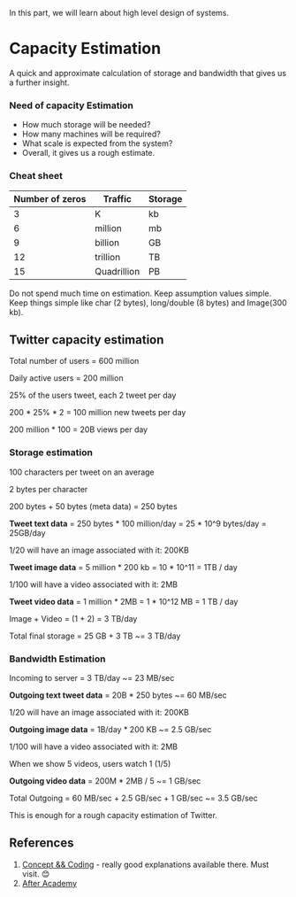 In this part, we will learn about high level design of systems.

# Capacity Estimation

A quick and approximate calculation of storage and bandwidth that gives us a further insight.

### Need of capacity Estimation

- How much storage will be needed?
- How many machines will be required?
- What scale is expected from the system?
- Overall, it gives us a rough estimate.

### Cheat sheet

| Number of zeros | Traffic | Storage |
| --- | --- | --- |
| 3 | K | kb |
| 6 | million | mb |
| 9 | billion | GB |
| 12 | trillion | TB |
| 15 | Quadrillion | PB |

Do not spend much time on estimation. Keep assumption values simple. Keep things simple like char (2 bytes), long/double (8 bytes) and Image(300 kb).


## Twitter capacity estimation

Total number of users = 600 million

Daily active users = 200 million

25% of the users tweet, each 2 tweet per day

200 * 25% * 2 = 100 million new tweets per day

200 million * 100 = 20B views per day

### Storage estimation

100 characters per tweet on an average

2 bytes per character

200 bytes + 50 bytes (meta data) = 250 bytes

**Tweet text data** = 250 bytes * 100 million/day = 25 * 10^9 bytes/day = 25GB/day  

1/20 will have an image associated with it: 200KB

**Tweet image data** = 5 million * 200 kb = 10 * 10^11 = 1TB / day

1/100 will have a video associated with it: 2MB

**Tweet video data** = 1 million * 2MB = 1 * 10^12 MB = 1 TB / day

Image + Video = (1 + 2) = 3 TB/day 

Total final storage = 25 GB + 3 TB ~= 3 TB/day  

### Bandwidth Estimation

Incoming to server = 3 TB/day ~= 23 MB/sec

**Outgoing text tweet data** = 20B * 250 bytes ~= 60 MB/sec  

1/20 will have an image associated with it: 200KB 

**Outgoing image data** = 1B/day * 200 KB ~= 2.5 GB/sec  

1/100 will have a video associated with it: 2MB 

When we show 5 videos, users watch 1 (1/5)

**Outgoing video data** = 200M * 2MB / 5 ~= 1 GB/sec   

Total Outgoing = 60 MB/sec + 2.5 GB/sec + 1 GB/sec ~= 3.5 GB/sec  

This is enough for a rough capacity estimation of Twitter. 

## References

1. [Concept && Coding](https://www.youtube.com/@ConceptandCoding) - really good explanations available there. Must visit. 😊
2. [After Academy](https://afteracademy.com/tech-interview/)
